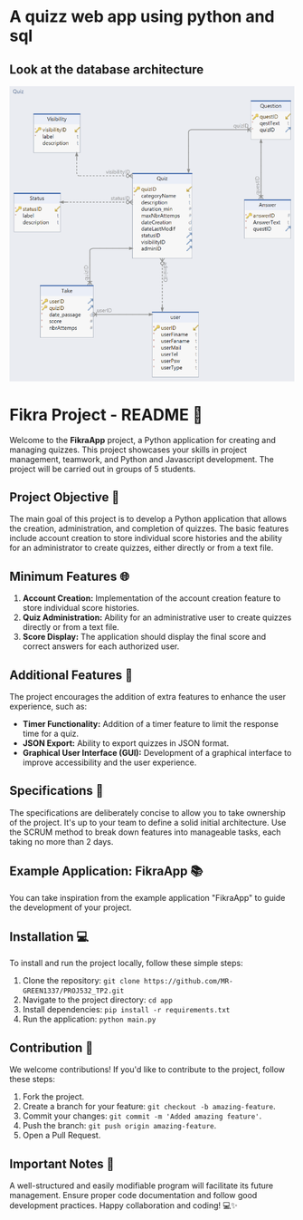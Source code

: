 # A quizz web app using python and sql

## Look at the database architecture
![#Conceptual design](assets/data_model.png)

# Fikra Project - README 🚀

Welcome to the **FikraApp** project, a Python application for creating and managing quizzes. This project showcases your skills in project management, teamwork, and Python and Javascript development. The project will be carried out in groups of 5 students.

## Project Objective 🎯

The main goal of this project is to develop a Python application that allows the creation, administration, and completion of quizzes. The basic features include account creation to store individual score histories and the ability for an administrator to create quizzes, either directly or from a text file.

## Minimum Features 🌐

1. **Account Creation:** Implementation of the account creation feature to store individual score histories.
2. **Quiz Administration:** Ability for an administrative user to create quizzes directly or from a text file.
3. **Score Display:** The application should display the final score and correct answers for each authorized user.

## Additional Features 🚀

The project encourages the addition of extra features to enhance the user experience, such as:
- **Timer Functionality:** Addition of a timer feature to limit the response time for a quiz.
- **JSON Export:** Ability to export quizzes in JSON format.
- **Graphical User Interface (GUI):** Development of a graphical interface to improve accessibility and the user experience.

## Specifications 📝

The specifications are deliberately concise to allow you to take ownership of the project. It's up to your team to define a solid initial architecture. Use the SCRUM method to break down features into manageable tasks, each taking no more than 2 days.

## Example Application: FikraApp 📚

You can take inspiration from the example application "FikraApp" to guide the development of your project.

## Installation 💻

To install and run the project locally, follow these simple steps:

1. Clone the repository: `git clone https://github.com/MR-GREEN1337/PROJ532_TP2.git`
2. Navigate to the project directory: `cd app`
3. Install dependencies: `pip install -r requirements.txt`
4. Run the application: `python main.py`

## Contribution 🤝

We welcome contributions! If you'd like to contribute to the project, follow these steps:
1. Fork the project.
2. Create a branch for your feature: `git checkout -b amazing-feature`.
3. Commit your changes: `git commit -m 'Added amazing feature'`.
4. Push the branch: `git push origin amazing-feature`.
5. Open a Pull Request.

## Important Notes 🤔

A well-structured and easily modifiable program will facilitate its future management. Ensure proper code documentation and follow good development practices. Happy collaboration and coding! 💻✨
